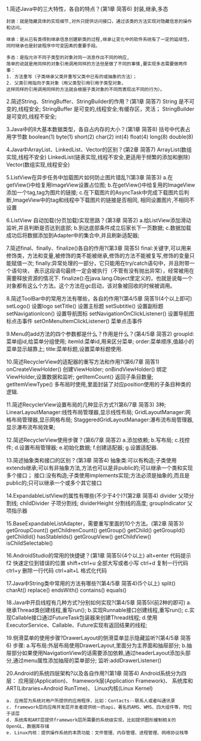 
1.简述Java中的三大特性，各自的特点？(第1章 简答6)
	封装,继承,多态

	封装：就是隐藏具体的实现细节,对外只提供访问接口，通过该类的方法实现对隐藏信息的操作和访问。

	继承：是从已有类得到继承信息创建新类的过程,继承让变化中的软件系统有了一定的延续性，
	同时继承也是封装程序中可变因素的重要手段。

	多态：是指允许不同子类型的对象对同一消息作出不同的响应,
	简单的说就是用同样的对象引用调用同样的方法但是做了不同的事情,要实现多态需要做两件事：
	1. 方法重写（子类继承父类并重写父类中已有的或抽象的方法）；
	2. 父类引用指向子类对象（用父类型引用引用子类型对象，
	这样同样的引用调用同样的方法就会根据子类对象的不同而表现出不同的行为）。

2.简述String、StringBuffer、StringBuilder的作用？(第1章 简答7)
	String 是不可变的,线程安全;
	StringBuffer 是可变的,线程安全;有缓存区，灵活；
	StringBuilder 是可变的,线程不安全;


3.Java中的8大基本数据类型，各自占内存的大小？(第1章 简答8)
	括号中代表占用字节数
	boolean(1) byte(1) short(2) char(2) int(4) float(4) long(8) double(8)
	
4.Java中ArrayList、LinkedList、Vector的区别？(第2章 简答7)
	ArrayList(数组实现,线程不安全)
	LinkedList(链表实现,线程不安全,更适用于频繁的添加和删除)
	Vector(数组实现,线程安全)

5.ListView在异步任务中加载图片如何防止图片错乱?(第3章 简答3)
	a.在getView()中给复用ImageView设置占位图;
	b.在getView()中给复用的ImageView添加一个tag,tag为图片的链接;
	c.在下载图片的AsyncTask中完成下载图片后判断,ImageView中的tag和线程中下载图片的链接是否相同,
	相同设置图片,不相同不设置


6.ListView 自动加载(分页加载)实现思路？(第3章 简答2)
	a.给ListView添加滑动监听,并且判断是否达到底部;
	b.到达底部条件成立后家长下一页数据;
	c.数据加载成功后将数据添加到Adapter中的集合中,并且刷新适配器;


7.简述final、finally、finalize()各自的作用?(第3章 简答5)
	final:关键字,可以用来修饰类，方法和变量,被修饰的类不能被继承,修饰的方法不能被复写,修饰的变量只能赋值一次;
	finally:异常处理的一部分，它只能用在try/catch语句中，并且附带一个语句块，
	表示这段语句最终一定会被执行（不管有没有抛出异常），经常被用在需要释放资源的情况下.
	finalize():在java.lang.Object里定义的，也就是说每一个对象都有这么个方法。这个方法在gc启动，该对象被回收的时候被调用。
	
	
8.简述ToolBar中的常用方法有哪些，各自的作用?(第4/5章 简答1)(4个以上即可)
	setLogo() 设置logo
	setTitle() 设置主标题
	setSubtitle() 设置副标题
	setNavigationIcon() 设置导航图标
	setNavigationOnClickListener() 设置导航图标点击事件
	setOnMenuItemClickListener() 菜单点击事件

9.Menu的add方法的四个参数都是什么？作用是什么？(第4/5章 简答2)
	groupId:菜单组id,给菜单分组使用;
	itemId:菜单id,用来区分菜单;
	order:菜单顺序,值越小的菜单显示越靠上;
	title:菜单标题,设置菜单标题使用.


10.简述RecyclerView的适配器的重写方法和作用?(第6/7章 简答1)   
	onCreateViewHolder() 创建ViewHolder;
	onBindViewHolder() 绑定ViewHolder,设置数据和监听;
	getItemCount() 返回子条目数量;
	getItemViewType() 多布局时使用,里面封装了对应position使用的子条目种类的逻辑.


11.简述RecyclerView设置布局的几种显示方式?(第6/7章 简答3)
	3种;
	LinearLayoutManager:线性布局管理器,显示线性布局;
	GridLayoutManager:网格布局管理器,显示网格布局;
	StaggeredGridLayoutManager:瀑布流布局管理器,显示瀑布流布局效果;



12.简述RecyclerView使用步骤？(第6/7章 简答2)
	a.添加依赖;
	b.写布局;
	c.找控件;
	d.设置布局管理器;
	e.初始化数据;
	f.创建适配器;
	g.设置适配器.

13.简述抽象类和接口的区别？(第3章 简答4)
	抽象类:可以有构造;子类使用extends继承;可以有非抽象方法,方法也可以是非public的;可以继承一个类和实现多个接口；
	接口:没有构造;子类使用implements实现;方法必须是抽象的,而且是public的;只可以继承一个或多个其它接口
	
14.ExpandableListView的属性有哪些(不少于4个)?(第2章 简答4)
	divider 父项分割线;
	childDivider 子项分割线;
	dividerHeight 分割线的高度;
	groupIndicator 父项指示器

15.BaseExpandableListAdapter，需要重写里面的10个方法。(第2章 简答3)
	getGroupCount()
	getChildrenCount()
	getGroup()
	getChild()
	getGroupId()
	getChildId()
	hasStableIds()
	getGroupView()
	getChildView()
	isChildSelectable()


16.AndroidStudio的常用的快捷键？(第1章 简答5)(4个以上)
	alt+enter 代码提示
	f2 快速定位到错误的位置
	shift+ctrl+u 全部大写或者小写
	ctrl+d 复制一行代码
	ctrl+y 删除一行代码
	ctrl+alt+L 格式化代码


17.Java中String类中常用的方法有哪些?(第4/5章 简答4)(5个以上)
	split() charAt() replace() endsWith() contains() equals()


18.Java中开启线程有几种方式?分别如何实现?(第4/5章 简答5)(前2种的即可)
	a.继承Thread类创建线程,重写run();
	b.实现Runnable接口创建线程,重写run();
	c.实现Callable接口通过FutureTask包装器来创建Thread线程;
	d.使用ExecutorService、Callable、Future实现有返回结果的线程;
	

19.侧滑菜单的使用步骤?DrawerLayout的侧滑菜单显示隐藏监听?(第4/5章 简答6)
	步骤:
	a.写布局:外层布局使用DrawerLayout,里面分为主界面和抽屉部分;
	b.抽屉部分如果使用NavigationView的话需要添加依赖,通过headerLayout添加头部分,通过menu属性添加抽屉的菜单部分;
	监听:addDrawerListener()


20.Android的系统四层架构?以及各自作用?(第1章 简答4)
	Android系统分为四层：
		应用层(Application)、
		framework层(Application Framework)、
		系统库和ART(Libraries+Android RunTime)、
		Linux内核(Linux Kernel)

	a. 应用层为系统对用户所提供的应用程序，比如：Contacts--联系人或者叫通讯录
	c. framework层向应用开发层开发者提供统一的api，著名的AMS、WMS、四大组件等，均位于该层
	d. 系统库和ART层提供framework层所需要的系统级实现，比如提供图形缓制相关的OpenGL、数据库存储
	e. Linux内核：提供操作系统的本质功能：文件管理、内存管理、进程管理、网络协议栈等
